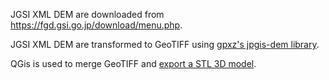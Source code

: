 JGSI XML DEM are downloaded from https://fgd.gsi.go.jp/download/menu.php.

JGSI XML DEM are transformed to GeoTIFF using [gpxz's jpgis-dem library](https://github.com/gpxz/jpgis-dem).

QGis is used to merge GeoTIFF and [export a STL 3D model](https://youtu.be/0DRiqX20-68?si=bcVnkgaK5_jscTxQ).
